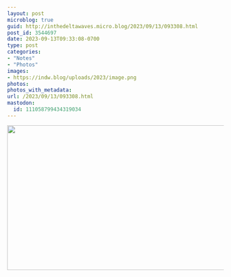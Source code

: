 ```yaml
---
layout: post
microblog: true
guid: http://inthedeltawaves.micro.blog/2023/09/13/093308.html
post_id: 3544697
date: 2023-09-13T09:33:08-0700
type: post
categories:
- "Notes"
- "Photos"
images:
- https://indw.blog/uploads/2023/image.png
photos:
photos_with_metadata:
url: /2023/09/13/093308.html
mastodon:
  id: 111058799434319034
---
```



<img src="uploads/2023/image.png" width="600" height="337" alt="">
